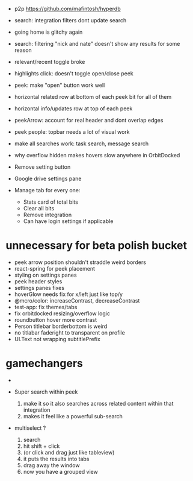 - p2p https://github.com/mafintosh/hyperdb

- search: integration filters dont update search
- going home is glitchy again
- search: filtering "nick and nate" doesn't show any results for some reason
- relevant/recent toggle broke
- highlights click: doesn't toggle open/close peek
- peek: make "open" button work well
- horizontal related row at bottom of each peek bit for all of them
- horizontal info/updates row at top of each peek
- peekArrow: account for real header and dont overlap edges
- peek people: topbar needs a lot of visual work
- make all searches work: task search, message search
- why overflow hidden makes hovers slow anywhere in OrbitDocked
- Remove setting button
- Google drive settings pane
- Manage tab for every one:
  - Stats card of total bits
  - Clear all bits
  - Remove integration
  - Can have login settings if applicable

# unnecessary for beta polish bucket

- peek arrow position shouldn't straddle weird borders
- react-spring for peek placement
- styling on settings panes
- peek header styles
- settings panes fixes
- hoverGlow needs fix for x/left just like top/y
- @mcro/color: increaseContrast, decreaseContrast
- test-app: fix themes/tabs
- fix orbitdocked resizing/overflow logic
- roundbutton hover more contrast
- Person titlebar borderbottom is weird
- no titlabar faderight to transparent on profile
- UI.Text not wrapping subtitlePrefix

# gamechangers

-

- Super search within peek

  1.  make it so it also searches across related content within that integration
  2.  makes it feel like a powerful sub-search

- multiselect ?
  1.  search
  2.  hit shift + click
  3.  (or click and drag just like tableview)
  4.  it puts the results into tabs
  5.  drag away the window
  6.  now you have a grouped view
